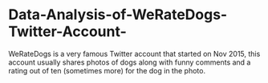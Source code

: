 # Data-Analysis-of-WeRateDogs-Twitter-Account-

WeRateDogs is a very famous Twitter account that started on Nov 2015, this account usually
shares photos of dogs along with funny comments and a rating out of ten (sometimes more) for
the dog in the photo.
